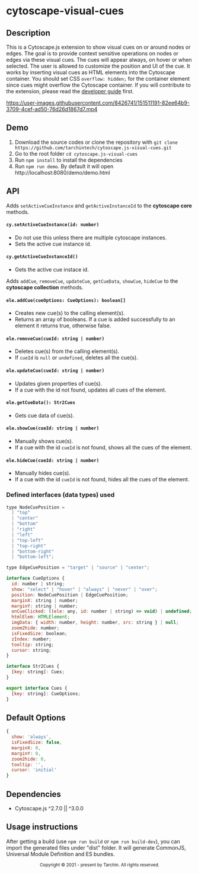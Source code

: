 # cytoscape-visual-cues

## Description

This is a Cytoscape.js extension to show visual cues on or around nodes or edges. The goal is to provide context sensitive operations on nodes or edges via these visual cues. The cues will appear always, on hover or when selected. The user is allowed to customize the position and UI of the cue. It works by inserting visual cues as HTML elements into the Cytoscape container. You should set CSS `overflow: hidden;` for the container element since cues might overflow the Cytoscape container. If you will contribute to the extension, please read the [developer guide](dev-guide.md) first.

https://user-images.githubusercontent.com/8426741/151511191-82ee64b9-3709-4cef-ad50-76d26d1867d7.mp4

## Demo

1. Download the source codes or clone the repository with `git clone https://github.com/tarchintech/cytoscape.js-visual-cues.git`
2. Go to the root folder `cd cytoscape.js-visual-cues`
3. Run `npm install` to install the dependencies
4. Run `npm run demo`. By default it will open http://localhost:8080/demo/demo.html

## API

Adds `setActiveCueInstance` and `getActiveInstanceId` to the **cytoscape core** methods.

#### `cy.setActiveCueInstance(id: number)`

- Do not use this unless there are multiple cytoscape instances.
- Sets the active cue instance id.

#### `cy.getActiveCueInstanceId()`

- Gets the active cue instace id.

Adds `addCue`, `removeCue`, `updateCue`, `getCueData`, `showCue`, `hideCue` to the **cytoscape collection** methods.

#### `ele.addCue(cueOptions: CueOptions): boolean[]`

- Creates new cue(s) to the calling element(s).
- Returns an array of booleans. If a cue is added successfully to an element it returns true, otherwise false.

#### `ele.removeCue(cueId: string | number)`

- Deletes cue(s) from the calling element(s).
- If `cueId` is `null` or `undefined`, deletes all the cue(s).

#### `ele.updateCue(cueId: string | number)`

- Updates given properties of cue(s).
- If a cue with the id not found, updates all cues of the element.

#### `ele.getCueData(): Str2Cues`

- Gets cue data of cue(s).

#### `ele.showCue(cueId: string | number)`

- Manually shows cue(s).
- If a cue with the id `cueId` is not found, shows all the cues of the element.

#### `ele.hideCue(cueId: string | number)`

- Manually hides cue(s).
- If a cue with the id `cueId` is not found, hides all the cues of the element.

### Defined interfaces (data types) used

```js
type NodeCuePosition =
  | "top"
  | "center"
  | "bottom"
  | "right"
  | "left"
  | "top-left"
  | "top-right"
  | "bottom-right"
  | "bottom-left";

type EdgeCuePosition = "target" | "source" | "center";

interface CueOptions {
  id: number | string;
  show: "select" | "hover" | "always" | "never" | "over";
  position: NodeCuePosition | EdgeCuePosition;
  marginX: string | number;
  marginY: string | number;
  onCueClicked: ((ele: any, id: number | string) => void) | undefined;
  htmlElem: HTMLElement;
  imgData: { width: number, height: number, src: string } | null;
  zoom2hide: number;
  isFixedSize: boolean;
  zIndex: number;
  tooltip: string;
  cursor: string;
}

interface Str2Cues {
  [key: string]: Cues;
}

export interface Cues {
  [key: string]: CueOptions;
}
```

## Default Options

```js
{
  show: 'always',
  isFixedSize: false,
  marginX: 0,
  marginY: 0,
  zoom2hide: 0,
  tooltip: '',
  cursor: 'initial'
}
```

## Dependencies

- Cytoscape.js ^2.7.0 || ^3.0.0

## Usage instructions

After getting a build (use `npm run build` or `npm run build-dev`), you can import the generated files under "dist" folder. It will generate CommonJS, Universal Module Definition and ES bundles.

<div align="center">
  <sub>Copyright © 2021 - present by Tarchin. All rights reserved.</sub>
</div>
